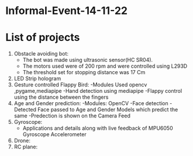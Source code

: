 # Informal-Event-14-11-22
# List of projects

1. Obstacle avoiding bot:
    - The bot was made using ultrasonic sensor(HC SR04). 
    - The motors used were of 200 rpm and were controlled using L293D
    - The threshold set for stopping distance was 17 Cm
2. LED Strip hologram
3. Gesture controlled Flappy Bird:
    -Modules Used opencv ,pygame,mediapipe 
    -Hand detection using mediapipe
    -Flappy control using the distance between the fingers
4. Age and Gender prediction:
    -Modules: OpenCV
    -Face detection
    -Detected Face passed to Age and Gender Models which predict the same
    -Predection is shown on the Camera Feed
5. Gyroscope:
   - Applications and details along with live feedback of MPU6050 Gyroscope Accelerometer
6. Drone:
7. RC plane:

    
